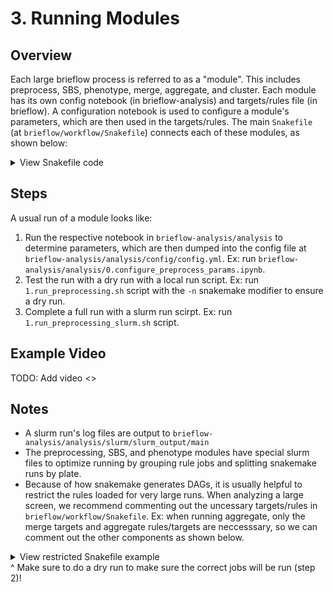 # 3. Running Modules

## Overview

Each large brieflow process is referred to as a "module".
This includes preprocess, SBS, phenotype, merge, aggregate, and cluster.
Each module has its own config notebook (in brieflow-analysis) and targets/rules file (in brieflow).
A configuration notebook is used to configure a module's parameters, which are then used in the targets/rules.
The main `Snakefile` (at `brieflow/workflow/Snakefile`) connects each of these modules, as shown below:


<details>
<summary>View Snakefile code</summary>

```python
include: "targets/preprocess.smk"
include: "rules/preprocess.smk"

if "sbs" in config and len(sbs_wildcard_combos) > 0:

    # Include target and rule files
    include: "targets/sbs.smk"
    include: "rules/sbs.smk"

if "phenotype" in config and len(phenotype_wildcard_combos) > 0:

    # Include target and rule files
    include: "targets/phenotype.smk"
    include: "rules/phenotype.smk"

if "merge" in config:
    MERGE_COMBO_FP = Path(config["merge"]["merge_combo_fp"])
    merge_wildcard_combos = pd.read_csv(MERGE_COMBO_FP, sep="\t")

    # Include target and rule files
    include: "targets/merge.smk"
    include: "rules/merge.smk"

if "aggregate" in config:
    AGGREGATE_COMBO_FP = Path(config["aggregate"]["aggregate_combo_fp"])
    aggregate_wildcard_combos = pd.read_csv(AGGREGATE_COMBO_FP, sep="\t")

    # Include target and rule files
    include: "targets/aggregate.smk"
    include: "rules/aggregate.smk"

if "cluster" in config:
    CLUSTER_COMBO_FP = Path(config["cluster"]["cluster_combo_fp"])
    cluster_wildcard_combos = pd.read_csv(CLUSTER_COMBO_FP, sep="\t")

    # Include target and rule files
    include: "targets/cluster.smk"
    include: "rules/cluster.smk"
```

</details>

## Steps

A usual run of a module looks like:
1) Run the respective notebook in `brieflow-analysis/analysis` to determine parameters, which are then dumped into the config file at `brieflow-analysis/analysis/config/config.yml`.
Ex: run `brieflow-analysis/analysis/0.configure_preprocess_params.ipynb`.
2) Test the run with a dry run with a local run script.
Ex: run `1.run_preprocessing.sh` script with the `-n` snakemake modifier to ensure a dry run.
3) Complete a full run with a slurm run scirpt.
Ex: run `1.run_preprocessing_slurm.sh` script.

## Example Video

TODO: Add video <>

## Notes

- A slurm run's log files are output to `brieflow-analysis/analysis/slurm/slurm_output/main`
- The preprocessing, SBS, and phenotype modules have special slurm files to optimize running by grouping rule jobs and splitting snakemake runs by plate.
- Because of how snakemake generates DAGs, it is usually helpful to restrict the rules loaded for very large runs. When analyzing a large screen, we recommend commenting out the uncessary targets/rules in `brieflow/workflow/Snakefile`. Ex: when running aggregate, only the merge targets and aggregate rules/targets are neccesssary, so we can comment out the other components as shown below.
<details>
<summary>View restricted Snakefile example</summary>

```python
# include: "targets/preprocess.smk"
# include: "rules/preprocess.smk"

# if "sbs" in config and len(sbs_wildcard_combos) > 0:

#     # Include target and rule files
#     include: "targets/sbs.smk"
#     include: "rules/sbs.smk"

# if "phenotype" in config and len(phenotype_wildcard_combos) > 0:

#     # Include target and rule files
#     include: "targets/phenotype.smk"
#     include: "rules/phenotype.smk"

if "merge" in config:
    MERGE_COMBO_FP = Path(config["merge"]["merge_combo_fp"])
    merge_wildcard_combos = pd.read_csv(MERGE_COMBO_FP, sep="\t")

    # Include target and rule files
    include: "targets/merge.smk"
    # include: "rules/merge.smk"

if "aggregate" in config:
    AGGREGATE_COMBO_FP = Path(config["aggregate"]["aggregate_combo_fp"])
    aggregate_wildcard_combos = pd.read_csv(AGGREGATE_COMBO_FP, sep="\t")

    # Include target and rule files
    include: "targets/aggregate.smk"
    include: "rules/aggregate.smk"

# if "cluster" in config:
#     CLUSTER_COMBO_FP = Path(config["cluster"]["cluster_combo_fp"])
#     cluster_wildcard_combos = pd.read_csv(CLUSTER_COMBO_FP, sep="\t")

#     # Include target and rule files
#     include: "targets/cluster.smk"
#     include: "rules/cluster.smk"
```
</details>
^ Make sure to do a dry run to make sure the correct jobs will be run (step 2)! 